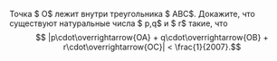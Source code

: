 Точка $ O$ лежит внутри треугольника $ ABC$. Докажите, что существуют натуральные числа $ p,q$ и $ r$ такие, что
$$ |p\cdot\overrightarrow{OA} + q\cdot\overrightarrow{OB} + r\cdot\overrightarrow{OC}| < \frac{1}{2007}.$$